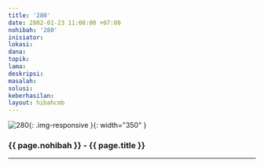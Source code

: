 ```yaml
---
title: '280'
date: 2802-01-23 11:08:00 +07:00
nohibah: '280'
inisiator: 
lokasi: 
dana: 
topik: 
lama: 
deskripsi: 
masalah: 
solusi: 
keberhasilan: 
layout: hibahcmb
---
```


![280](/static/img/hibahcmb/280.png){: .img-responsive }{: width="350" }

### {{ page.nohibah }} - {{ page.title }}

---

